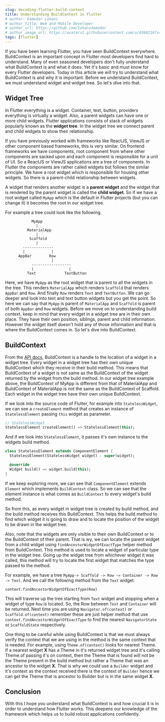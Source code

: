 ```yaml
---
slug: decoding-flutter-build-context
title: Understanding BuildContext in Flutter
# author: Damodar Lohani
# author_title: Web and Mobile Developer
# author_url: https://github.com/lohanidamodar
# author_image_url: https://avatars1.githubusercontent.com/u/6360216?s=460&u=ccf757cc3aece5b674460c4909b4a77e1d5b6a19&v=4
tags: [flutter]
---
```


If you have been learning Flutter, you have seen BuildContext everywhere. BuildContext is an important concept in Flutter most developers find hard to understand. Many of even seasoned developers don't fully understand what BuildContext is and what it does. Yet it's basic and must know for every Flutter developers. Today in this article we will try to understand what BuildContext is and why it is important. Before we understand BuildContext, we must understand widget and widget tree. So let's dive into that.

<!-- truncate -->

## Widget Tree

In Flutter everything is a widget. Container, text, button, providers everything is virtually a widget. Also, a parent widgets can have one or more child widgets. Flutter applications consists of stack of widgets popularly known as the **widget tree**. In the widget tree we connect parent and child widgets to show their relationship.

If you have previously worked with frameworks like ReactJS, ViewJS or other component based frameworks, this is very similar. On frontend frameworks we have components, root component from where other components are sacked upon and each component is responsible for a unit of UI. So a ReactJS or ViewJS applications are a tree of components. In Flutter the components are rather called widgets but follows the similar principle. We have a root widget which is responsible for housing other widgets. So there is a parent-child relationship between widgets.

A widget that renders another widget is a **parent widget** and the widget that is rendered by the parent widget is called the **child widget**. So if we have a root widget called `MyApp` which is the default in Flutter projects (but you can change it) it becomes the root in our widget tree.

For example a tree could look like the following.

```
            MyApp
              |
          MaterialApp
              |
           Scaffold
              |
        --------------
        |            |
      AppBar        Row
                     |
            ------------------
            |                |
          Text             TextButton
```

Here, we have `MyApp` as the root widget that is parent to all the widgets in the tree. This renders `MaterialApp` which renders `Scaffold` that renders `AppBar` and `Row`. And finally `Row` renders `Text` and `TextButton`. We can go deeper and look into text and text button widgets but you get the point. So here we can say that `MyApp` is parent of `MaterialApp` and `Scaffold` is parent of both `AppBar` and `Row` widgets. Before we move on to understanding build context, keep in mind that every widget in a widget tree are in their own place. They have their own position, siblings, parent and child information. However the widget itself doesn't hold any of those information and that is where the BuildContext comes in. So let's dive into BuildContext.

## BuildContext

From the [API docs](https://api.flutter.dev/flutter/widgets/BuildContext-class.html), BuildContext is a handle to the location of a widget in a widget tree. Every widget in a widget tree has their own unique BuildContext which they receive in their build method. This means that BuildContext of a widget is not same as the BuildContext of the widget returned by the widget from the build method. In our widget tree example above, the BuildContext of MyApp is different from that of MaterialApp and BuildContext of MaterialApp is not the same as the BuildContext of Scaffold. Each widget in the widget tree have their own unique BuildContext.

If we look into the source code of Flutter, for example into `StatelessWidget`, we can see a `createElement` method that creates an instance of `StatelessElement` passing `this` widget as parameter. 

```dart
// StatelessWidget
StatelessElement createElement() => StatelessElement(this);
```

And if we look into `StatelessElement`, it passes it's own instance to the widgets build method.

```dart
class StatelessElement extends ComponentElement {
  StatelessElement(StatelessWidget widget) : super(widget);

  @override
  Widget build() => widget.build(this);
}
```

If we keep exploring more, we can see that `ComponentElement` extends `Element` which implements `BuildContext` class. So we can see that the element instance is what comes as `BuildContext` to every widget's build method.

So from this, as every widget in widget tree is created by build method, and the build method receives this BuildContext. This helps the build method to find which widget it is going to draw and to locate the position of the widget to be drawn in the widget tree.

Also, note that the widgets are only visible to their own BuildContext or to the BuildContext of their parent. That is wy, we can locate the parent widget from a child widget using `findAncestorWidgetOfExactType` helper method from BuildContext. This method is used to locate a widget of particular type in the widget tree. Going up the widget tree from whichever widget it was called, this method will try to locate the first widget that matches the type passed to the method.

For example, we have a tree `MyApp-> Scaffold -> Row -> Container -> Row -> Text`. And we call the following method from the `Text` widget.
```
context.findAncestorWidgetOfExactType(Row)
```
This will traverse up the tree starting from `Text` widget and stopping when a widget of type `Row` is located. So, the Row between `Text` and `Container` will be returned. Next time you are using `Navigator.of(context)` or `Scaffold.of(context)` remember these are just helper method that use `context.findAncestorWidgetOfExactType` to find the nearest `NavigatorState` or `ScaffoldState` respectively.

One thing to be careful while using BuildContext is that we must always verify the context that we are using in the method is the same context that is needed. For example, using `Theme.of(context)` looks for nearest Theme. If a nearest widget **X** has a Theme in it's returned widget tree and it's calling Theme.of passing it's on context, then the Theme that is found will not be the Theme present in the build method but rather a Theme that was an ancestor to the widget **X**. That is why we could use a `Builder` widget and it's context as the context received there is the context of `Builder` hence we can get the Theme that is ancestor to Builder but is in the same widget **X**.


## Conclusion

With this I hope you understand what BuildContext is and how crucial it is in order to understand how Flutter works. This deepens our knowledge of the framework which helps us to build robust applications confidently. 

<!-- ## Ref

- https://www.educative.io/edpresso/what-is-buildcontext-in-flutter
- https://api.flutter.dev/flutter/widgets/BuildContext-class.html
- https://blog.mindorks.com/understanding-buildcontext-in-flutter
- https://flutterbyexample.com/lesson/build-context -->